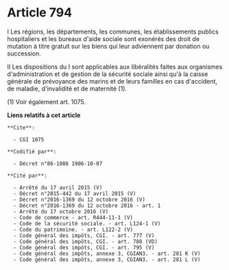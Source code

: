 # Article 794

I Les régions, les départements, les communes, les établissements publics hospitaliers et les bureaux d'aide sociale sont
exonérés des droit de mutation à titre gratuit sur les biens qui leur adviennent par donation ou succession.

II  Les dispositions du I sont applicables aux libéralités faites aux organismes d'administration et de gestion de la
sécurité sociale ainsi qu'à la caisse générale de prévoyance des marins et de leurs familles en cas d'accident, de maladie,
d'invalidité et de maternité (1).

(1) Voir également art. 1075.

**Liens relatifs à cet article**

	**Cite**:

	  - CGI 1075

	**Codifié par**:

	  - Décret n°86-1086 1986-10-07

	**Cité par**:

	  - Arrêté du 17 avril 2015 (V)
	  - Décret n°2015-442 du 17 avril 2015 (V)
	  - Décret n°2016-1369 du 12 octobre 2016 (V)
	  - Décret n°2016-1369 du 12 octobre 2016 - art. 1
	  - Arrêté du 17 octobre 2016 (V)
	  - Code de commerce - art. R444-11-1 (V)
	  - Code de la sécurité sociale. - art. L124-1 (V)
	  - Code du patrimoine. - art. L122-2 (V)
	  - Code général des impôts, CGI. - art. 777 (V)
	  - Code général des impôts, CGI. - art. 788 (VD)
	  - Code général des impôts, CGI. - art. 795 (V)
	  - Code général des impôts, annexe 3, CGIAN3. - art. 281 K (V)
	  - Code général des impôts, annexe 3, CGIAN3. - art. 281 L (V)
